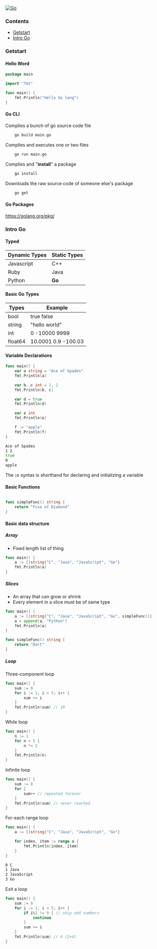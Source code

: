 [![Go](https://golang.org/lib/godoc/images/go-logo-blue.svg)](https://golang.org)

### Contents

- [Getstart](#getstart)
- [Intro Go](#intro_go)

### <a name="getstart"></a>Getstart

#### Hello Word

```go
package main

import "fmt"

func main() {
	fmt.Println("Hello Go lang")
}
```

#### Go CLI

Complies a bunch of go source code file

```zsh
    go build main.go
```

Complies and executes one or two files

```zsh
    go run main.go
```

Complies and "**install**" a package

```zsh
    go install
```

Downloads the raw source code of someone else's package

```zsh
    go get
```

#### Go Packages

https://golang.org/pkg/

<a name="intro_go"></a>

### <a name="intro_go"></a>Intro Go

#### Typed

| Dynamic Types | Static Types |
| ------------- | ------------ |
| Javascript    | C++          |
| Ruby          | Java         |
| Python        | **Go**       |

#### Basic Go Types

| Types   | Example             |
| ------- | ------------------- |
| bool    | true false          |
| string  | "hello world"       |
| int     | 0 -10000 9999       |
| float64 | 10.0001 0.9 -100.03 |

#### Variable Declarations

```go
func main() {
	var a string = "Ace of Spades"
	fmt.Println(a)

	var b, c int = 1, 2
	fmt.Println(b, c)

	var d = true
	fmt.Println(d)

	var e int
	fmt.Println(e)

	f := "apple"
	fmt.Println(f)
}
```

```zsh
Ace of Spades
1 2
true
0
apple
```

The **:=** syntax is shorthand for declaring and initializing a variable

#### Basic Functions

```go

func simpleFunc() string {
	return "Five of Diamond"
}
```

#### Basic data structure

##### Array

- Fixed length list of thing

```go
func main() {
	a := []string{"C", "Java", "JavaScript", "Go"}
	fmt.Println(a)
}
```

##### Slices

- An array that can grow or shrink
- Every element in a slice must be of same type

```go
func main() {
	a := []string{"C", "Java", "JavaScript", "Go", simpleFunc()}
	a = append(a, "Python")
	fmt.Println(a)
}

func simpleFunc() string {
	return "Dart"
}
```

##### Loop

Three-component loop

```go
func main() {
	sum := 0
	for i := 1; i < 5; i++ {
		sum += i
	}
	fmt.Println(sum) // 10
}
```

While loop

```go
func main() {
	n := 1
	for n < 5 {
		n *= 2
	}
	fmt.Println(n)
}
```

Infinite loop

```go
func main() {
	sum := 0
	for {
		sum++ // repeated forever
	}
	fmt.Println(sum) // never reached
}
```

For-each range loop

```go
func main() {
	a := []string{"C", "Java", "JavaScript", "Go"}

	for index, item := range a {
		fmt.Println(index, item)
	}
}
```

```zsh
0 C
1 Java
2 JavaScript
3 Go
```

Exit a loop

```go
func main() {
	sum := 0
	for i := 1; i < 5; i++ {
		if i%2 != 0 { // skip odd numbers
			continue
		}
		sum += i
	}
	fmt.Println(sum) // 6 (2+4)
}
```
